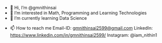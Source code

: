- 👋 Hi, I’m @gmnithinsai
- 👀 I’m interested in Math, Programming and Learning Technologies
- 🌱 I’m currently learning Data Science
<!---- 💞️ I’m looking to collaborate on ...---->
- 📫 How to reach me 
      Email-ID: gmnithinsai2599@gmail.com
      LinkedIn: https://www.linkedin.com/in/gmnithinsai2599/
      Instagram: @iam_nithin1

<!---
gmnithinsai/gmnithinsai is a ✨ special ✨ repository because its `README.md` (this file) appears on your GitHub profile.
You can click the Preview link to take a look at your changes.
--->

